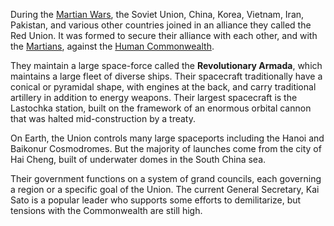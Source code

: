During the [Martian Wars](../History.md#The%20Martian%20Wars), the Soviet Union, China, Korea, Vietnam, Iran, Pakistan, and various other countries joined in an alliance they called the Red Union. It was formed to secure their alliance with each other, and with the [Martians](Mars.md), against the [Human Commonwealth](../The%20Human%20Commonwealth/Politics.md).

They maintain a large space-force called the **Revolutionary Armada**, which maintains a large fleet of diverse ships. Their spacecraft traditionally have a conical or pyramidal shape, with engines at the back, and carry traditional artillery in addition to energy weapons. Their largest spacecraft is the Lastochka station, built on the framework of an enormous orbital cannon that was halted mid-construction by a treaty.

On Earth, the Union controls many large spaceports including the Hanoi and Baikonur Cosmodromes. But the majority of launches come from the city of Hai Cheng, built of underwater domes in the South China sea.

Their government functions on a system of grand councils, each governing a region or a specific goal of the Union. The current General Secretary, Kai Sato is a popular leader who supports some efforts to demilitarize, but tensions with the Commonwealth are still high.
